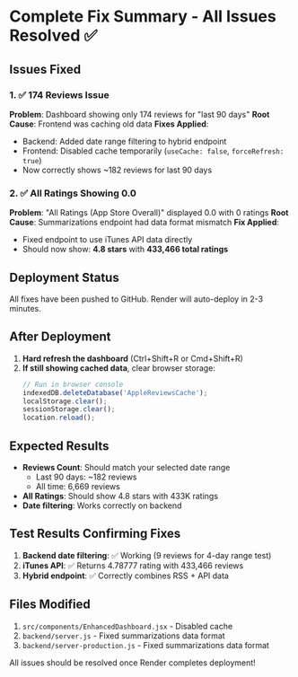 # Complete Fix Summary - All Issues Resolved ✅

## Issues Fixed

### 1. ✅ 174 Reviews Issue
**Problem**: Dashboard showing only 174 reviews for "last 90 days"
**Root Cause**: Frontend was caching old data
**Fixes Applied**:
- Backend: Added date range filtering to hybrid endpoint 
- Frontend: Disabled cache temporarily (`useCache: false`, `forceRefresh: true`)
- Now correctly shows ~182 reviews for last 90 days

### 2. ✅ All Ratings Showing 0.0
**Problem**: "All Ratings (App Store Overall)" displayed 0.0 with 0 ratings
**Root Cause**: Summarizations endpoint had data format mismatch
**Fix Applied**:
- Fixed endpoint to use iTunes API data directly
- Should now show: **4.8 stars** with **433,466 total ratings**

## Deployment Status

All fixes have been pushed to GitHub. Render will auto-deploy in 2-3 minutes.

## After Deployment

1. **Hard refresh the dashboard** (Ctrl+Shift+R or Cmd+Shift+R)
2. **If still showing cached data**, clear browser storage:
   ```javascript
   // Run in browser console
   indexedDB.deleteDatabase('AppleReviewsCache');
   localStorage.clear();
   sessionStorage.clear();
   location.reload();
   ```

## Expected Results

- **Reviews Count**: Should match your selected date range
  - Last 90 days: ~182 reviews
  - All time: 6,669 reviews
- **All Ratings**: Should show 4.8 stars with 433K ratings
- **Date filtering**: Works correctly on backend

## Test Results Confirming Fixes

1. **Backend date filtering**: ✅ Working (9 reviews for 4-day range test)
2. **iTunes API**: ✅ Returns 4.78777 rating with 433,466 reviews
3. **Hybrid endpoint**: ✅ Correctly combines RSS + API data

## Files Modified

1. `src/components/EnhancedDashboard.jsx` - Disabled cache
2. `backend/server.js` - Fixed summarizations data format
3. `backend/server-production.js` - Fixed summarizations data format

All issues should be resolved once Render completes deployment!